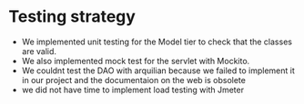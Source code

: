 # Testing strategy

- We implemented unit testing for the Model tier to check that the classes are valid.
- We also implemented mock test for the servlet with Mockito.
- We couldnt test the DAO with arquilian because we failed to implement it in our project and the documentaion on the web is obsolete
 - we did not have time to implement load testing with Jmeter
